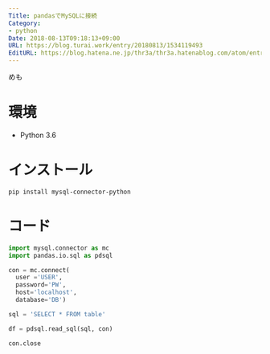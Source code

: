 ```yaml
---
Title: pandasでMySQLに接続
Category:
- python
Date: 2018-08-13T09:18:13+09:00
URL: https://blog.turai.work/entry/20180813/1534119493
EditURL: https://blog.hatena.ne.jp/thr3a/thr3a.hatenablog.com/atom/entry/10257846132610214631
---
```


めも

# 環境

- Python 3.6

# インストール

```
pip install mysql-connector-python
```

# コード

```python
import mysql.connector as mc
import pandas.io.sql as pdsql

con = mc.connect(
  user ='USER',
  password='PW',
  host='localhost',
  database='DB')

sql = 'SELECT * FROM table'

df = pdsql.read_sql(sql, con)

con.close
```
